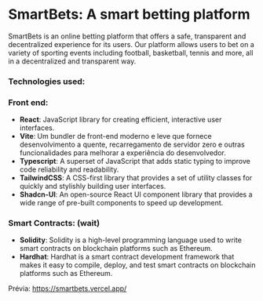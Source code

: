 # SmartBets: A smart betting platform

SmartBets is an online betting platform that offers a safe, transparent and decentralized experience for its users. Our platform allows users to bet on a variety of sporting events including football, basketball, tennis and more, all in a decentralized and transparent way.

### Technologies used:

### Front end:

- **React**: JavaScript library for creating efficient, interactive user interfaces.
- **Vite**: Um bundler de front-end moderno e leve que fornece desenvolvimento a quente, recarregamento de servidor zero e outras funcionalidades para melhorar a experiência do desenvolvedor.
- **Typescript**: A superset of JavaScript that adds static typing to improve code reliability and readability.
- **TailwindCSS**: A CSS-first library that provides a set of utility classes for quickly and stylishly building user interfaces.
- **Shadcn-UI**: An open-source React UI component library that provides a wide range of pre-built components to speed up development.

### Smart Contracts: (wait)

- **Solidity**: Solidity is a high-level programming language used to write smart contracts on blockchain platforms such as Ethereum.
- **Hardhat**: Hardhat is a smart contract development framework that makes it easy to compile, deploy, and test smart contracts on blockchain platforms such as Ethereum.

Prévia: https://smartbets.vercel.app/
